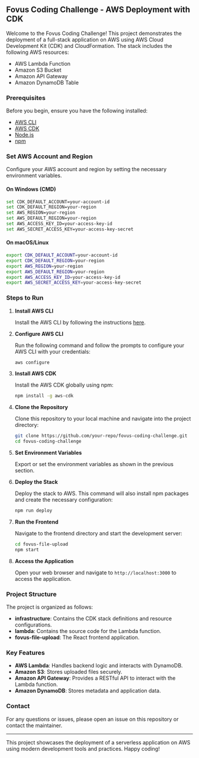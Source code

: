 ## Fovus Coding Challenge - AWS Deployment with CDK

Welcome to the Fovus Coding Challenge! This project demonstrates the deployment of a full-stack application on AWS using AWS Cloud Development Kit (CDK) and CloudFormation. The stack includes the following AWS resources:

- AWS Lambda Function
- Amazon S3 Bucket
- Amazon API Gateway
- Amazon DynamoDB Table

### Prerequisites

Before you begin, ensure you have the following installed:

- [AWS CLI](https://aws.amazon.com/cli/)
- [AWS CDK](https://aws.amazon.com/cdk/)
- [Node.js](https://nodejs.org/)
- [npm](https://www.npmjs.com/)

### Set AWS Account and Region

Configure your AWS account and region by setting the necessary environment variables.

#### On Windows (CMD)

```bash
set CDK_DEFAULT_ACCOUNT=your-account-id
set CDK_DEFAULT_REGION=your-region
set AWS_REGION=your-region
set AWS_DEFAULT_REGION=your-region
set AWS_ACCESS_KEY_ID=your-access-key-id
set AWS_SECRET_ACCESS_KEY=your-access-key-secret
```

#### On macOS/Linux

```bash
export CDK_DEFAULT_ACCOUNT=your-account-id
export CDK_DEFAULT_REGION=your-region
export AWS_REGION=your-region
export AWS_DEFAULT_REGION=your-region
export AWS_ACCESS_KEY_ID=your-access-key-id
export AWS_SECRET_ACCESS_KEY=your-access-key-secret
```

### Steps to Run

1. **Install AWS CLI**

   Install the AWS CLI by following the instructions [here](https://docs.aws.amazon.com/cli/latest/userguide/getting-started-install.html).

2. **Configure AWS CLI**

   Run the following command and follow the prompts to configure your AWS CLI with your credentials:

   ```bash
   aws configure
   ```

3. **Install AWS CDK**

   Install the AWS CDK globally using npm:

   ```bash
   npm install -g aws-cdk
   ```

4. **Clone the Repository**

   Clone this repository to your local machine and navigate into the project directory:

   ```bash
   git clone https://github.com/your-repo/fovus-coding-challenge.git
   cd fovus-coding-challenge
   ```

5. **Set Environment Variables**

   Export or set the environment variables as shown in the previous section.

6. **Deploy the Stack**

   Deploy the stack to AWS. This command will also install npm packages and create the necessary configuration:

   ```bash
   npm run deploy
   ```

7. **Run the Frontend**

   Navigate to the frontend directory and start the development server:

   ```bash
   cd fovus-file-upload
   npm start
   ```

8. **Access the Application**

   Open your web browser and navigate to `http://localhost:3000` to access the application.

### Project Structure

The project is organized as follows:

- **infrastructure**: Contains the CDK stack definitions and resource configurations.
- **lambda**: Contains the source code for the Lambda function.
- **fovus-file-upload**: The React frontend application.

### Key Features

- **AWS Lambda**: Handles backend logic and interacts with DynamoDB.
- **Amazon S3**: Stores uploaded files securely.
- **Amazon API Gateway**: Provides a RESTful API to interact with the Lambda function.
- **Amazon DynamoDB**: Stores metadata and application data.


### Contact

For any questions or issues, please open an issue on this repository or contact the maintainer.

---

This project showcases the deployment of a serverless application on AWS using modern development tools and practices. Happy coding!